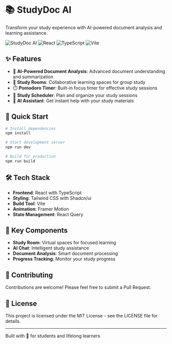 # 📚 StudyDoc AI

Transform your study experience with AI-powered document analysis and learning assistance.

![StudyDoc AI](https://img.shields.io/badge/StudyDoc-AI-purple?style=for-the-badge)
![React](https://img.shields.io/badge/React-18-blue?style=for-the-badge&logo=react)
![TypeScript](https://img.shields.io/badge/TypeScript-5-blue?style=for-the-badge&logo=typescript)
![Vite](https://img.shields.io/badge/Vite-5-646CFF?style=for-the-badge&logo=vite)

## ✨ Features

- 🤖 **AI-Powered Document Analysis**: Advanced document understanding and summarization
- 👥 **Study Rooms**: Collaborative learning spaces for group study
- ⏱️ **Pomodoro Timer**: Built-in focus timer for effective study sessions
- 📅 **Study Scheduler**: Plan and organize your study sessions
- 💬 **AI Assistant**: Get instant help with your study materials

## 🚀 Quick Start

```bash
# Install dependencies
npm install

# Start development server
npm run dev

# Build for production
npm run build
```

## 🛠️ Tech Stack

- **Frontend**: React with TypeScript
- **Styling**: Tailwind CSS with Shadcn/ui
- **Build Tool**: Vite
- **Animation**: Framer Motion
- **State Management**: React Query

## 🌟 Key Components

- **Study Room**: Virtual spaces for focused learning
- **AI Chat**: Intelligent study assistance
- **Document Analysis**: Smart document processing
- **Progress Tracking**: Monitor your study progress

## 🤝 Contributing

Contributions are welcome! Please feel free to submit a Pull Request.

## 📝 License

This project is licensed under the MIT License - see the LICENSE file for details.

---

Built with 💜 for students and lifelong learners
